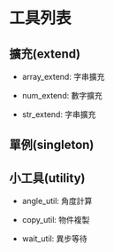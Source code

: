 # 工具列表

## 擴充(extend)

- array_extend: 字串擴充

- num_extend: 數字擴充

- str_extend: 字串擴充

## 單例(singleton)

## 小工具(utility)

- angle_util: 角度計算

- copy_util: 物件複製

- wait_util: 異步等待
